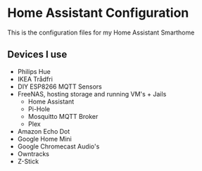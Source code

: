 # Home Assistant Configuration

This is the configuration files for my Home Assistant Smarthome

## Devices I use

- Philips Hue
- IKEA Trådfri
- DIY ESP8266 MQTT Sensors
- FreeNAS, hosting storage and running VM's + Jails
    - Home Assistant
    - Pi-Hole
    - Mosquitto MQTT Broker
    - Plex
- Amazon Echo Dot
- Google Home Mini
- Google Chromecast Audio's
- Owntracks
- Z-Stick